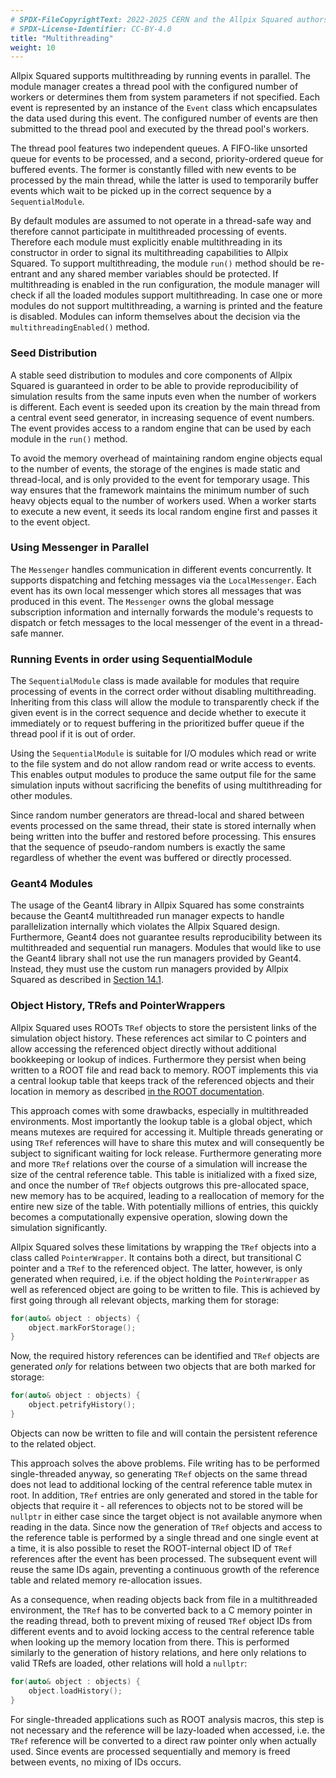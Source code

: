 ```yaml
---
# SPDX-FileCopyrightText: 2022-2025 CERN and the Allpix Squared authors
# SPDX-License-Identifier: CC-BY-4.0
title: "Multithreading"
weight: 10
---
```


Allpix Squared supports multithreading by running events in parallel. The module manager creates a thread pool with the
configured number of workers or determines them from system parameters if not specified. Each event is represented by an
instance of the `Event` class which encapsulates the data used during this event. The configured number of events are then
submitted to the thread pool and executed by the thread pool's workers.

The thread pool features two independent queues. A FIFO-like unsorted queue for events to be processed, and a second,
priority-ordered queue for buffered events. The former is constantly filled with new events to be processed by the main
thread, while the latter is used to temporarily buffer events which wait to be picked up in the correct sequence by a
`SequentialModule`.

By default modules are assumed to not operate in a thread-safe way and therefore cannot participate in multithreaded
processing of events. Therefore each module must explicitly enable multithreading in its constructor in order to signal its
multithreading capabilities to Allpix Squared. To support multithreading, the module `run()` method should be re-entrant and
any shared member variables should be protected. If multithreading is enabled in the run configuration, the module manager
will check if all the loaded modules support multithreading. In case one or more modules do not support multithreading, a
warning is printed and the feature is disabled. Modules can inform themselves about the decision via the
`multithreadingEnabled()` method.

### Seed Distribution

A stable seed distribution to modules and core components of Allpix Squared is guaranteed in order to be able to provide
reproducibility of simulation results from the same inputs even when the number of workers is different. Each event is seeded
upon its creation by the main thread from a central event seed generator, in increasing sequence of event numbers. The event
provides access to a random engine that can be used by each module in the `run()` method.

To avoid the memory overhead of maintaining random engine objects equal to the number of events, the storage of the engines
is made static and thread-local, and is only provided to the event for temporary usage. This way ensures that the framework
maintains the minimum number of such heavy objects equal to the number of workers used. When a worker starts to execute a new
event, it seeds its local random engine first and passes it to the event object.

### Using Messenger in Parallel

The `Messenger` handles communication in different events concurrently. It supports dispatching and fetching messages via the
`LocalMessenger`. Each event has its own local messenger which stores all messages that was produced in this event. The
`Messenger` owns the global message subscription information and internally forwards the module's requests to dispatch or
fetch messages to the local messenger of the event in a thread-safe manner.

### Running Events in order using SequentialModule

The `SequentialModule` class is made available for modules that require processing of events in the correct order without
disabling multithreading. Inheriting from this class will allow the module to transparently check if the given event is in
the correct sequence and decide whether to execute it immediately or to request buffering in the prioritized buffer queue if
the thread pool if it is out of order.

Using the `SequentialModule` is suitable for I/O modules which read or write to the file system and do not allow random read
or write access to events. This enables output modules to produce the same output file for the same simulation inputs
without sacrificing the benefits of using multithreading for other modules.

Since random number generators are thread-local and shared between events processed on the same thread, their state is stored
internally when being written into the buffer and restored before processing. This ensures that the sequence of pseudo-random
numbers is exactly the same regardless of whether the event was buffered or directly processed.

### Geant4 Modules

The usage of the Geant4 library in Allpix Squared has some constraints because the Geant4 multithreaded run manager expects
to handle parallelization internally which violates the Allpix Squared design. Furthermore, Geant4 does not guarantee results
reproducibility between its multithreaded and sequential run managers. Modules that would like to use the Geant4 library
shall not use the run managers provided by Geant4. Instead, they must use the custom run managers provided by Allpix Squared
as described in [Section 14.1](../14_additional/01_tools.md#geant4-interface).

### Object History, TRefs and PointerWrappers

Allpix Squared uses ROOTs `TRef` objects to store the persistent links of the simulation object history. These references act
similar to C pointers and allow accessing the referenced object directly without additional bookkeeping or lookup of indices.
Furthermore they persist when being written to a ROOT file and read back to memory. ROOT implements this via a central lookup
table that keeps track of the referenced objects and their location in memory as described
[in the ROOT documentation](https://root.cern.ch/doc/master/classTRef.html).

This approach comes with some drawbacks, especially in multithreaded environments. Most importantly the lookup table is a
global object, which means mutexes are required for accessing it. Multiple threads generating or using `TRef` references will
have to share this mutex and will consequently be subject to significant waiting for lock release. Furthermore generating more
and more `TRef` relations over the course of a simulation will increase the size of the central reference table. This table is
initialized with a fixed size, and once the number of `TRef` objects outgrows this pre-allocated space, new memory has to be
acquired, leading to a reallocation of memory for the entire new size of the table. With potentially millions of entries, this
quickly becomes a computationally expensive operation, slowing down the simulation significantly.

Allpix Squared solves these limitations by wrapping the `TRef` objects into a class called `PointerWrapper`. It contains both
a direct, but transitional C pointer and a `TRef` to the referenced object. The latter, however, is only generated when
required, i.e. if the object holding the `PointerWrapper` as well as referenced object are going to be written to file. This
is achieved by first going through all relevant objects, marking them for storage:

```cpp
for(auto& object : objects) {
    object.markForStorage();
}
```

Now, the required history references can be identified and `TRef` objects are generated *only* for relations between two objects
that are both marked for storage:

```cpp
for(auto& object : objects) {
    object.petrifyHistory();
}
```

Objects can now be written to file and will contain the persistent reference to the related object.

This approach solves the above problems. File writing has to be performed single-threaded anyway, so generating `TRef` objects
on the same thread does not lead to additional locking of the central reference table mutex in root. In addition, `TRef` entries
are only generated and stored in the table for objects that require it - all references to objects not to be stored will be
`nullptr` in either case since the target object is not available anymore when reading in the data. Since now the generation of
`TRef` objects and access to the reference table is performed by a single thread and one single event at a time, it is also
possible to reset the ROOT-internal object ID of `TRef` references after the event has been processed. The subsequent event will
reuse the same IDs again, preventing a continuous growth of the reference table and related memory re-allocation issues.

As a consequence, when reading objects back from file in a multithreaded environment, the `TRef` has to be converted back to a C
memory pointer in the reading thread, both to prevent mixing of reused `TRef` object IDs from different events and to avoid
locking access to the central reference table when looking up the memory location from there. This is performed similarly to the
generation of history relations, and here only relations to valid TRefs are loaded, other relations will hold a `nullptr`:

```cpp
for(auto& object : objects) {
    object.loadHistory();
}
```

For single-threaded applications such as ROOT analysis macros, this step is not necessary and the reference will be lazy-loaded
when accessed, i.e. the `TRef` reference will be converted to a direct raw pointer only when actually used. Since events are
processed sequentially and memory is freed between events, no mixing of IDs occurs.
